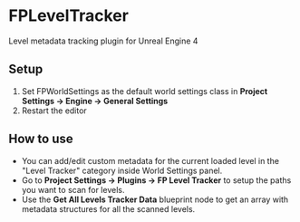 # FPLevelTracker
Level metadata tracking plugin for Unreal Engine 4

## Setup

1. Set FPWorldSettings as the default world settings class in **Project Settings -> Engine -> General Settings**
2. Restart the editor

## How to use

* You can add/edit custom metadata for the current loaded level in the "Level Tracker" category inside World Settings panel.
* Go to **Project Settings -> Plugins -> FP Level Tracker** to setup the paths you want to scan for levels.
* Use the **Get All Levels Tracker Data** blueprint node to get an array with metadata structures for all the scanned levels.
